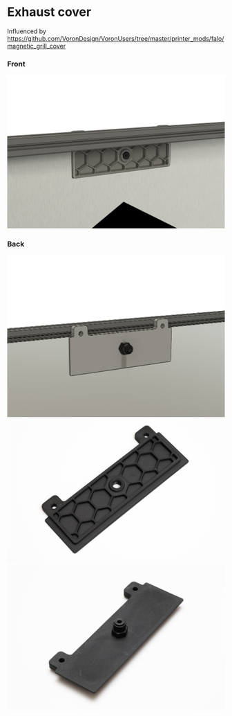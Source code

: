 # Exhaust cover

Influenced by https://github.com/VoronDesign/VoronUsers/tree/master/printer_mods/falo/magnetic_grill_cover

### Front
![](./Images/exhaust_cover_01.png)
### Back
![](./Images/exhaust_cover_02.png)
![](./Images/_DSF0806.jpg)
![](./Images/_DSF0811.jpg)
